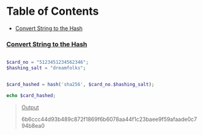 Table of Contents
=================

* [<ins>Convert String to the Hash<ins></ins></ins>](#convert-string-to-the-hash)


### <ins>Convert String to the Hash<ins>    

```php

$card_no = "5123451234562346";
$hashing_salt = "dreamfolks";


$card_hashed = hash('sha256', $card_no.$hashing_salt);

echo $card_hashed;

```
> <ins>Output</ins>
>
>6b6ccc44d93b489c872f1869f6b6078aa44f1c23baee9f59afaade0c794b8ea0